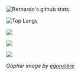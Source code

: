 ![Bernardo's github stats](https://github-readme-stats.vercel.app/api?username=bernardolm&count_private=true&show_icons=true)

![Top Langs](https://github-readme-stats.vercel.app/api/top-langs/?username=bernardolm&count_private=true&show_icons=true)

![](https://img.shields.io/github/followers/bernardolm.svg?label=GitHub&style=social)

[![](https://img.shields.io/badge/LinkedIn--_.svg?style=social&logo=linkedin)](https://www.linkedin.com/in/bernardolm)

![](https://github.com/egonelbre/gophers/blob/master/.thumb/animation/2bit-sprite/demo.gif)

*Gopher image by [egonelbre](https://github.com/egonelbre/)*

<!--### Hi there 👋-->

<!--
**bernardolm/bernardolm** is a ✨ _special_ ✨ repository because its `README.md` (this file) appears on your GitHub profile.

Here are some ideas to get you started:

- 🔭 I’m currently working on ...
- 🌱 I’m currently learning ...
- 👯 I’m looking to collaborate on ...
- 🤔 I’m looking for help with ...
- 💬 Ask me about ...
- 📫 How to reach me: ...
- 😄 Pronouns: ...
- ⚡ Fun fact: ...
-->

